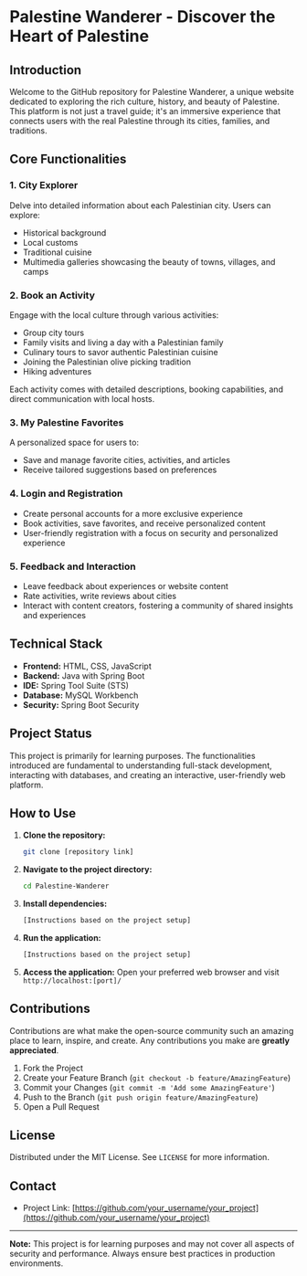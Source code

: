 
# Palestine Wanderer - Discover the Heart of Palestine

## Introduction
Welcome to the GitHub repository for Palestine Wanderer, a unique website dedicated to exploring the rich culture, history, and beauty of Palestine. This platform is not just a travel guide; it's an immersive experience that connects users with the real Palestine through its cities, families, and traditions.

## Core Functionalities

### 1. City Explorer
Delve into detailed information about each Palestinian city. Users can explore:

- Historical background
- Local customs
- Traditional cuisine
- Multimedia galleries showcasing the beauty of towns, villages, and camps

### 2. Book an Activity
Engage with the local culture through various activities:

- Group city tours
- Family visits and living a day with a Palestinian family
- Culinary tours to savor authentic Palestinian cuisine
- Joining the Palestinian olive picking tradition
- Hiking adventures

Each activity comes with detailed descriptions, booking capabilities, and direct communication with local hosts.

### 3. My Palestine Favorites
A personalized space for users to:

- Save and manage favorite cities, activities, and articles
- Receive tailored suggestions based on preferences

### 4. Login and Registration
- Create personal accounts for a more exclusive experience
- Book activities, save favorites, and receive personalized content
- User-friendly registration with a focus on security and personalized experience

### 5. Feedback and Interaction
- Leave feedback about experiences or website content
- Rate activities, write reviews about cities
- Interact with content creators, fostering a community of shared insights and experiences

## Technical Stack

- **Frontend:** HTML, CSS, JavaScript
- **Backend:** Java with Spring Boot
- **IDE:** Spring Tool Suite (STS)
- **Database:** MySQL Workbench
- **Security:** Spring Boot Security

## Project Status
This project is primarily for learning purposes. The functionalities introduced are fundamental to understanding full-stack development, interacting with databases, and creating an interactive, user-friendly web platform.

## How to Use

1. **Clone the repository:**
   ```sh
   git clone [repository link]
   ```

2. **Navigate to the project directory:**
   ```sh
   cd Palestine-Wanderer
   ```

3. **Install dependencies:**
   ```sh
   [Instructions based on the project setup]
   ```

4. **Run the application:**
   ```sh
   [Instructions based on the project setup]
   ```

5. **Access the application:**
   Open your preferred web browser and visit `http://localhost:[port]/`

## Contributions
Contributions are what make the open-source community such an amazing place to learn, inspire, and create. Any contributions you make are **greatly appreciated**.

1. Fork the Project
2. Create your Feature Branch (`git checkout -b feature/AmazingFeature`)
3. Commit your Changes (`git commit -m 'Add some AmazingFeature'`)
4. Push to the Branch (`git push origin feature/AmazingFeature`)
5. Open a Pull Request

## License
Distributed under the MIT License. See `LICENSE` for more information.

## Contact
- Project Link: [https://github.com/your_username/your_project](https://github.com/your_username/your_project)

---
**Note:** This project is for learning purposes and may not cover all aspects of security and performance. Always ensure best practices in production environments.
